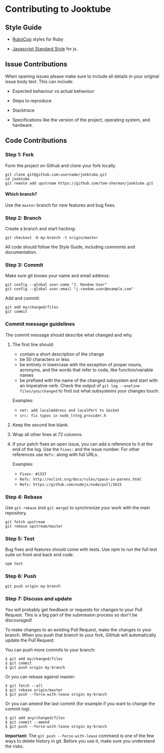 # Contributing to Jooktube

## Style Guide
* [RuboCop](https://github.com/bbatsov/rubocop) styles for Ruby

* [Javascript Standard Style](https://github.com/feross/standard) for js.

## Issue Contributions
When opening issues please make sure to include all details in your original
issue body text. This can include:

* Expected behaviour vs actual behaviour

* Steps to reproduce

* Stacktrace

* Specifications like the version of the project, operating system, and
hardware.

## Code Contributions

### Step 1: Fork
Form the project on Github and clone your fork locally.

```
git clone git@github.com:username/jooktube.git
cd jooktube
git remote add upstream https://github.com/tom-sherman/jooktube.git
```

#### Which branch?
Use the `master` branch for new features and bug fixes.

### Step 2: Branch
Create a branch and start hacking:
```
git checkout -b my-branch -t origin/master
```
All code should follow the Style Guide, including comments and documentation.

### Step 3: Commit
Make sure git knows your name and email address:

```
git config --global user.name "J. Random User"
git config --global user.email "j.random.user@example.com"
```

Add and commit:
```
git add my/changed/files
git commit
```

### Commit message guidelines

The commit message should describe what changed and why.

1. The first line should:
   - contain a short description of the change
   - be 50 characters or less
   - be entirely in lowercase with the exception of proper nouns, acronyms, and
   the words that refer to code, like function/variable names
   - be prefixed with the name of the changed subsystem and start with an
   imperative verb. Check the output of `git log --oneline files/you/changed` to
   find out what subsystems your changes touch.

   Examples:
   - `net: add localAddress and localPort to Socket`
   - `src: fix typos in node_lttng_provider.h`


2. Keep the second line blank.
3. Wrap all other lines at 72 columns.

4. If your patch fixes an open issue, you can add a reference to it at the end
of the log. Use the `Fixes:` and the issue number. For other references
use `Refs:` along with full URLs.

   Examples:
   - `Fixes: #1337`
   - `Refs: http://eslint.org/docs/rules/space-in-parens.html`
   - `Refs: https://github.com/nodejs/node/pull/3615`

### Step 4: Rebase
Use `git rebase` (not `git merge`) to synchronize your work with the main
repository.

```
git fetch upstream
git rebase upstream/master
```

### Step 5: Test
Bug fixes and features should come with tests. Use npm to run the full test
suite on front and back end code.

```
npm test
```

### Step 6: Push
```
git push origin my-branch
```

### Step 7: Discuss and update

You will probably get feedback or requests for changes to your Pull Request.
This is a big part of the submission process so don't be discouraged!

To make changes to an existing Pull Request, make the changes to your branch.
When you push that branch to your fork, GitHub will automatically update the
Pull Request.

You can push more commits to your branch:

```text
$ git add my/changed/files
$ git commit
$ git push origin my-branch
```

Or you can rebase against master:

```text
$ git fetch --all
$ git rebase origin/master
$ git push --force-with-lease origin my-branch
```

Or you can amend the last commit (for example if you want to change the commit
log).

```text
$ git add any/changed/files
$ git commit --amend
$ git push --force-with-lease origin my-branch
```

**Important:** The `git push --force-with-lease` command is one of the few ways
to delete history in git. Before you use it, make sure you understand the risks.
